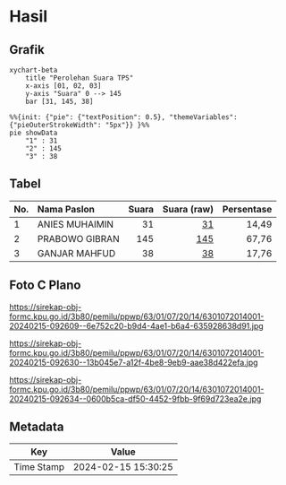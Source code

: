 # Hasil

## Grafik

```mermaid
xychart-beta
    title "Perolehan Suara TPS"
    x-axis [01, 02, 03]
    y-axis "Suara" 0 --> 145
    bar [31, 145, 38]
```

```mermaid
%%{init: {"pie": {"textPosition": 0.5}, "themeVariables": {"pieOuterStrokeWidth": "5px"}} }%%
pie showData
    "1" : 31
    "2" : 145
    "3" : 38
```

## Tabel

| No. | Nama Paslon    | Suara | Suara (raw) | Persentase |
|:--- |:-------------- | -----:| -----------:| ----------:|
| 1   | ANIES MUHAIMIN | 31    | [31][p-1]   | 14,49      |
| 2   | PRABOWO GIBRAN | 145   | [145][p-2]  | 67,76      |
| 3   | GANJAR MAHFUD  | 38    | [38][p-3]   | 17,76      |


[p-1]: https://github.com/gigit-pemilu/pemilu-2024/blob/main/pilpres/hitung-suara/sub/63-kalimantan-selatan/sub/01-tanah-laut/sub/07-kintap/sub/2014-sebamban-baru/sub/001-tps/sub/paslon-1.txt
[p-2]: https://github.com/gigit-pemilu/pemilu-2024/blob/main/pilpres/hitung-suara/sub/63-kalimantan-selatan/sub/01-tanah-laut/sub/07-kintap/sub/2014-sebamban-baru/sub/001-tps/sub/paslon-2.txt
[p-3]: https://github.com/gigit-pemilu/pemilu-2024/blob/main/pilpres/hitung-suara/sub/63-kalimantan-selatan/sub/01-tanah-laut/sub/07-kintap/sub/2014-sebamban-baru/sub/001-tps/sub/paslon-3.txt

## Foto C Plano

https://sirekap-obj-formc.kpu.go.id/3b80/pemilu/ppwp/63/01/07/20/14/6301072014001-20240215-092609--6e752c20-b9d4-4ae1-b6a4-635928638d91.jpg

https://sirekap-obj-formc.kpu.go.id/3b80/pemilu/ppwp/63/01/07/20/14/6301072014001-20240215-092630--13b045e7-a12f-4be8-9eb9-aae38d422efa.jpg

https://sirekap-obj-formc.kpu.go.id/3b80/pemilu/ppwp/63/01/07/20/14/6301072014001-20240215-092634--0600b5ca-df50-4452-9fbb-9f69d723ea2e.jpg


## Metadata

| Key        | Value               |
| ---------- | ------------------- |
| Time Stamp | 2024-02-15 15:30:25 |



